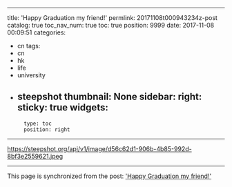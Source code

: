 
---
title: 'Happy Graduation my friend!'
permlink: 20171108t000943234z-post
catalog: true
toc_nav_num: true
toc: true
position: 9999
date: 2017-11-08 00:09:51
categories:
- cn
tags:
- cn
- hk
- life
- university
- steepshot
thumbnail: None
sidebar:
    right:
        sticky: true
widgets:
    -
        type: toc
        position: right
---


https://steepshot.org/api/v1/image/d56c62d1-906b-4b85-992d-8bf3e2559621.jpeg

- - -

This page is synchronized from the post: ['Happy Graduation my friend!'](https://steemit.com/@htliao/20171108t000943234z-post)
